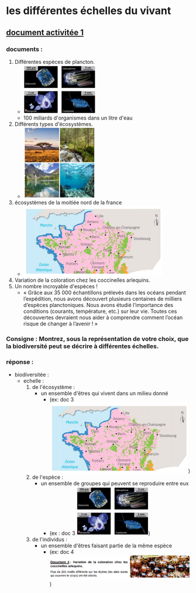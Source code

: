# les différentes échelles du vivant
## [document activitée 1](obsidian://open?vault=Lyc%C3%A9e&file=SVT%2Fdocument%20cloud%2FSVT%2F5%20-%20La%20biodiversit%C3%A9%20et%20son%20%C3%A9volution%2FActivit%C3%A9%201%2FActivit%C3%A9%201%20-%20Les%20%C3%A9chelles%20de%20la%20biodiversit%C3%A9.pdf)
### **documents :**
1. Différentes espèces de plancton.
	- ![img](https://github.com/yapudjus/travail-lycee-rimains/blob/a0e8902b0be1ffe86b488c19d16d4a779ea10338/SVT/chapitres/biodiversit%C3%A9e/activit%C3%A9es/1/Screenshot%20from%202022-01-18%2013-46-54.png?raw=true)
	- 100 miliards d'organismes dans un litre d'eau
2. Différents types d'écosystèmes.
	- ![image](https://github.com/yapudjus/travail-lycee-rimains/blob/a0e8902b0be1ffe86b488c19d16d4a779ea10338/SVT/chapitres/biodiversit%C3%A9e/activit%C3%A9es/1/Screenshot%20from%202022-01-18%2013-46-44.png?raw=true)
3. écosystèmes de la moitiée nord de la france
	- ![](https://github.com/yapudjus/travail-lycee-rimains/blob/dcd900c9a9e4b5ac0fa6f00c9ce29f47341fbabf/SVT/chapitres/biodiversit%C3%A9e/activit%C3%A9es/1/Screenshot%20from%202022-01-18%2013-58-20.png?raw=true)
4. Variation de la coloration chez les coccinelles arlequins.
5. Un nombre incroyable d'espèces !
	- « Grâce aux 35 000 échantillons prélevés dans les océans pendant l’expédition, nous avons découvert plusieurs centaines de milliers d’espèces planctoniques. Nous avons étudié l’importance des conditions (courants, température, etc.) sur leur vie. Toutes ces découvertes devraient nous aider à comprendre comment l’océan risque de changer à l’avenir ! »

### **Consigne : Montrez, sous la représentation de votre choix, que la biodiversité peut se décrire à différentes échelles.**

### **réponse :**
- biodiversitée :
	- echelle :
		1. de l'écosystème :
			- un ensemble d'êtres qui vivent dans un milieu donné 
				- (ex: doc 3 ![](https://github.com/yapudjus/travail-lycee-rimains/blob/dcd900c9a9e4b5ac0fa6f00c9ce29f47341fbabf/SVT/chapitres/biodiversit%C3%A9e/activit%C3%A9es/1/Screenshot%20from%202022-01-18%2013-58-20.png?raw=true))
		2. de l'espèce :
			- un ensemble de groupes qui peuvent se reproduire entre eux
				- (ex : doc 3 ![](https://github.com/yapudjus/travail-lycee-rimains/blob/a0e8902b0be1ffe86b488c19d16d4a779ea10338/SVT/chapitres/biodiversit%C3%A9e/activit%C3%A9es/1/Screenshot%20from%202022-01-18%2013-46-54.png?raw=true))
		3. de l'individus :
			- un ensemble d'êtres faisant partie de la même espèce
				- (ex: doc 4 ![](https://github.com/yapudjus/travail-lycee-rimains/blob/fd1a6d02642f37113eef1fb8a590f144d7872f52/SVT/chapitres/biodiversit%C3%A9e/activit%C3%A9es/1/Screenshot%20from%202022-01-18%2014-07-05.png?raw=true))